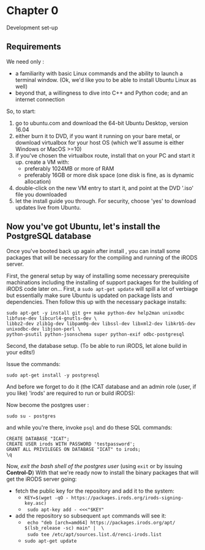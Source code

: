 # Chapter 0

Development set-up

Requirements
------------

We need only :

* a familiarity with basic Linux commands and the ability to launch a terminal window. (Ok, we'd like you to be able to install Ubuntu Linux as well)
* beyond that, a willingness to dive into C++ and Python code; and an internet connection
 
So, to start:
1. go to ubuntu.com and download the 64-bit Ubuntu Desktop, version 16.04
1. either burn it to DVD, if you want it running on your bare metal, or download virtualbox for your host OS
(which we'll assume  is either Windows or MacOS >=10)
1. if you've chosen the virtualbox route, install that on your PC and start it up. create a VM with:
    * preferably 1024MB or more of RAM
    * preferably 16GB or more disk space (one disk is fine, as is dynamic allocation)
1. double-click on the new VM entry to start it, and point at the DVD '.iso' file you downloaded
1. let the install guide you through.  For security, choose 'yes' to download updates live from Ubuntu.

Now you've got Ubuntu, let's install the PostgreSQL database
------------------------------------------------------------

Once you've booted back up again after install , you can install some packages  that will be necessary 
for the compiling and running of the iRODS server.

First, the general setup by way of installing some necessary prerequisite machinations including the installing of support packages for the building of iRODS code later on...
First, a `sudo apt-get update` will spill a lot of  verbiage but essentially make sure Ubuntu is updated on package lists and dependencies. Then follow this up with the necessary package installs:
```
sudo apt-get -y install git g++ make python-dev help2man unixodbc libfuse-dev libcurl4-gnutls-dev \
libbz2-dev zlib1g-dev libpam0g-dev libssl-dev libxml2-dev libkrb5-dev unixodbc-dev libjson-perl \
python-psutil python-jsonschema super python-exif odbc-postgresql
```

Second, the database setup. (To be able to run iRODS, let alone build in your edits!)

Issue the commands:
```
sudo apt-get install -y postgresql
```
And before we forget to do it (the ICAT database and an admin role (user, if you like) 'irods' are required to run or build iRODS):

Now become the postgres user :
```
sudo su - postgres
```
and while you're there, invoke ```psql``` and do these SQL commands:
```
CREATE DATABASE "ICAT";
CREATE USER irods WITH PASSWORD 'testpassword';
GRANT ALL PRIVILEGES ON DATABASE "ICAT" to irods;
\q
```
Now, *_exit the bash shell of the postgres user_*  (using `exit` or by  issuing  **Control-D**)
With that we're ready now to install the binary packages that will get the iRODS server going:

* fetch the public key for the repository and add it to the system:
    - ``` KEY=$(wget -qO - https://packages.irods.org/irods-signing-key.asc) ```  
    - ``` sudo apt-key add - <<<"$KEY"```
* add the repository so subsequent `apt` commands will see it:
    - ``` echo "deb [arch=amd64] https://packages.irods.org/apt/ $(lsb_release -sc) main" |  \```  
      ``` sudo tee /etc/apt/sources.list.d/renci-irods.list```
    - `sudo apt-get update`

